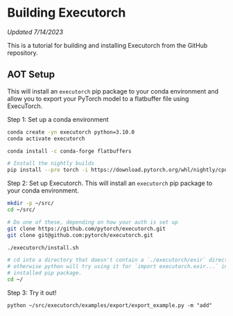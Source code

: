 # Building Executorch

_Updated 7/14/2023_

This is a tutorial for building and installing Executorch from the GitHub repository.

## AOT Setup

This will install an `executorch` pip package to your conda environment and allow you to export your PyTorch model to a flatbuffer file using ExecuTorch.

Step 1: Set up a conda environment
```bash
conda create -yn executorch python=3.10.0
conda activate executorch

conda install -c conda-forge flatbuffers

# Install the nightly builds
pip install --pre torch -i https://download.pytorch.org/whl/nightly/cpu
```

Step 2: Set up Executorch. This will install an  `executorch` pip package to your conda environment.
```bash
mkdir -p ~/src/
cd ~/src/

# Do one of these, depending on how your auth is set up
git clone https://github.com/pytorch/executorch.git
git clone git@github.com:pytorch/executorch.git

./executorch/install.sh

# cd into a directory that doesn't contain a `./executorch/exir` directory, since
# otherwise python will try using it for `import executorch.exir...` instead of using the
# installed pip package.
cd ~/
```

Step 3: Try it out!
```
python ~/src/executorch/examples/export/export_example.py -m "add"
```
